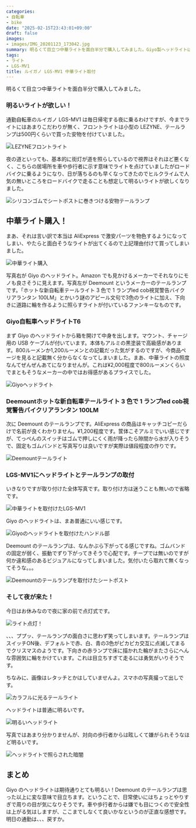 ```yaml
---
categories:
- 自転車
- bike
date: "2025-02-15T23:43:01+09:00"
draft: false
images: 
- images/IMG_20201123_173042.jpg
summary: 明るくて目立つ中華ライトを面白半分で購入してみました。Giyo製ヘッドライトは明るくいい感じです。カラフルに点滅するDeemount製テールライトは自己主張が激しいです。
tags:
- ライト
- LGS-MV1
title: ルイガノ LGS-MV1 中華ライト取付
---
```


明るくて目立つ中華ライトを面白半分で購入してみました。

### 明るいライトが欲しい！

通勤自転車のルイガノ LGS-MV1
は毎日帰宅する夜に乗るわけですが、今までライトにはあまりこだわりが無く、フロントライトは小型の
LEZYNE、テールランプは500円くらいで買った安物を付けていました。

![LEZYNEフロントライト](./images/IMG_5316.JPG)

夜の道といっても、基本的に街灯が道を照らしているので視界はそれほど悪くなく、こちらの居場所を車や歩行者に示す意味でライトを点けていましたがロードバイクに乗るようになり、日が落ちるのも早くなってきたのでヒルクライムで人気の無いところをロードバイクで走ることも想定して明るいライトが欲しくなりました。

![シリコンゴムでシートポストに巻きつける安物テールランプ](./images/IMG_5317.jpg)

## 中華ライト購入！

まあ、それは言い訳で本当は AliExpress
で激安パーツを物色するようになってしまい、やたらと面白そうなライトが出てくるので上記理由付けて買ってしまいました。

![中華ライト購入](./images/IMG_5308.jpg)

写真右が Giyo のヘッドライト。Amazon
でも見かけるメーカーでそれなりにモノも良さそうに見えます。写真左が
Deemount
というメーカーのテールランプです。「ホットな新自転車テールライト 3 色で
1 ランプled cob視覚警告バイクリアランタン
100LM」とかいう謎のアピール文句で3色のライトに加え、下向きに道路に輪を作るように照らすライトが付いているファンキーなものです。

### Giyo自転車ヘッドライトT6

まず Giyo
のヘッドライトから箱を開けて中身を出します。マウント、チャージ用の USB
ケーブルが付いています。本体もアルミの黒塗装で高級感があります。800ルーメンか1,200ルーメンとの記載だった気がするのですが、今商品ページを見ると記載無く分からなくなってしまいました。まあ、中華ライトの照度なんてぜんぜんあてになりませんが。これは¥2,000程度で800ルーメンくらいでまともそうなメーカーの中ではお得感があるプライスでした。

![Giyoヘッドライト](./images/IMG_5309.jpg)

### Deemountホットな新自転車テールライト 3 色で 1 ランプled cob視覚警告バイクリアランタン 100LM

次に Deemount のテールランプです。AliExpress
の商品はキャッチコピーだらけで名前が良くわかりません。¥1,200程度です。筐体こそアルミでいい感じですが、てっぺんのスイッチはゴムで押しにくく雨が降ったら隙間から水が入りそうで、固定もゴムバンドと写真写りは良いですが実際は値段程度の作りです。

![Deemountテールライト](./images/IMG_5311.jpg)

### LGS-MV1にヘッドライトとテールランプの取付

いきなりですが取り付けた全体写真です。取り付け方は迷うことも無いので省略です。

![中華ライトを取付けたLGS-MV1](./images/IMG_5318.jpg)

Giyo のヘッドライトは、まあ普通にいい感じです。

![Giyoのヘッドライトを取付けたハンドル部](./images/IMG_5324.jpg)

Deemount
のテールランプは、なんかぶら下がってる感じですね。ゴムバンドの固定が弱く、振動でずり下がってきそうで心配です。チープでは無いのですが何か違和感のあるビジュアルになってしまいました。気付いたら取れて無くなってそうな。。。

![Deemountのテールランプを取付けたシートポスト](./images/IMG_5320.jpg)

### そして夜が来た！

今日はお休みなので夜に家の前で点灯式です。

![ライト点灯！](./images/IMG_20201123_173030.jpg)

、、、ププッ、テールランプの面白さに思わず笑ってしまいます。テールランプはスイッチON後、デフォルトで赤、白、青の3色がピカピカ交互に点滅してまるでクリスマスのようです。下向きの赤ランプで床に描かれた輪がまたさらにへんな雰囲気に輪をかけています。これは目立ちすぎて走るには勇気がいりそうです。

ちなみに、画像はレタッチとかはしていませんよ。スマホの写真撮って出しです。

![カラフルに光るテールライト](./images/IMG_20201123_173042.jpg)

ヘッドライトは普通に明るいです。

![明るいヘッドライト](./images/IMG_20201123_173049.jpg)

写真ではあまり分かりませんが、対向の歩行者からは眩しくて嫌がられそうなほど明るいです。

![ヘッドライトで照らされた暗闇](./images/IMG_20201123_173057.jpg)

## まとめ

Giyo のヘッドライトは期待通りとても明るい！Deemount
のテールランプは思った以上に変な意味で目立ちます。ということで、日常使いにはちょっとやりすぎで周りの目が気になりそうです。車や歩行者からは嫌でも目につくので安全性は上がる気はしますが、ここまでしなくて良いかなというのが正直な感想です。明日の通勤は、、、戻すか。
